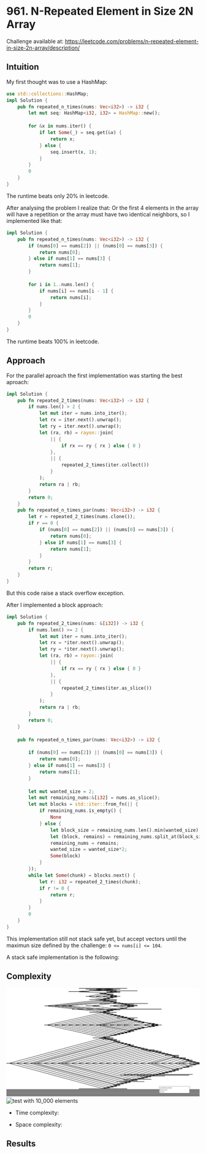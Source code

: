 # 961. N-Repeated Element in Size 2N Array
Challenge available at: https://leetcode.com/problems/n-repeated-element-in-size-2n-array/description/

## Intuition
<!-- Describe your first thoughts on how to solve this problem. -->
My first thought was to use a HashMap:
```rust []
use std::collections::HashMap;
impl Solution {
    pub fn repeated_n_times(nums: Vec<i32>) -> i32 {
        let mut seq: HashMap<i32, i32> = HashMap::new();
        
        for &x in nums.iter() {
            if let Some(_) = seq.get(&x) {
                return x;
            } else {
                seq.insert(x, 1);
            }
        }
        0
    }
}
```
The runtime beats only 20% in leetcode.

After analysing the problem I realize that: Or the first 4 elements in the array will have a repetition or the array must have two identical neighbors, so I implemented like that:
```rust []
impl Solution {
    pub fn repeated_n_times(nums: Vec<i32>) -> i32 {
        if (nums[0] == nums[2]) || (nums[0] == nums[3]) {
            return nums[0];
        } else if nums[1] == nums[3] {
            return nums[1];
        }

        for i in 1..nums.len() {
            if nums[i] == nums[i - 1] {
                return nums[i];
            }
        }
        0
    }
}
```
The runtime beats 100% in leetcode.

## Approach
<!-- Describe your approach to solving the problem. -->
For the parallel aproach the first implementation was starting the best aproach:
```rust []
impl Solution {
    pub fn repeated_2_times(nums: Vec<i32>) -> i32 {
        if nums.len() > 2 {
            let mut iter = nums.into_iter();
            let rx = iter.next().unwrap();
            let ry = iter.next().unwrap(); 
            let (ra, rb) = rayon::join(
                || {
                    if rx == ry { rx } else { 0 }
                },
                || {
                    repeated_2_times(iter.collect())
                }
            );
            return ra | rb;
        }
        return 0;
    }
    pub fn repeated_n_times_par(nums: Vec<i32>) -> i32 {
        let r = repeated_2_times(nums.clone());
        if r == 0 {
            if (nums[0] == nums[2]) || (nums[0] == nums[3]) {
                return nums[0];
            } else if nums[1] == nums[3] {
                return nums[1];
            }
        }
        return r;
    }
}
```
But this code raise a stack overflow exception.

After I implemented a block approach:
```rust []
impl Solution {
    pub fn repeated_2_times(nums: &[i32]) -> i32 {
        if nums.len() >= 2 {
            let mut iter = nums.into_iter();
            let rx = *iter.next().unwrap();
            let ry = *iter.next().unwrap(); 
            let (ra, rb) = rayon::join(
                || {
                    if rx == ry { rx } else { 0 }
                },
                || {
                    repeated_2_times(iter.as_slice())
                }
            );
            return ra | rb;
        }
        return 0;
    }

    pub fn repeated_n_times_par(nums: Vec<i32>) -> i32 {

        if (nums[0] == nums[2]) || (nums[0] == nums[3]) {
            return nums[0];
        } else if nums[1] == nums[3] {
            return nums[1];
        }

        let mut wanted_size = 2;
        let mut remaining_nums:&[i32] = nums.as_slice();
        let mut blocks = std::iter::from_fn(|| {
            if remaining_nums.is_empty() {
                None
            } else {
                let block_size = remaining_nums.len().min(wanted_size);
                let (block, remains) = remaining_nums.split_at(block_size);
                remaining_nums = remains;
                wanted_size = wanted_size*2;
                Some(block)
            }
        });
        while let Some(chunk) = blocks.next() {
            let r: i32 = repeated_2_times(chunk);
            if r != 0 {
                return r;
            }
        }
        0
    }
}
```

This implementation still not stack safe yet, but accept vectors until the maximun size defined by the challenge: `0 <= nums[i] <= 104`.


A stack safe implementation is the following:

## Complexity
![test with 100 elements](join-100.svg)
![test with 10_000 elements](join-10_000.svg)

- Time complexity:
<!-- Add your time complexity here, e.g. $$O(n)$$ -->

- Space complexity:
<!-- Add your space complexity here, e.g. $$O(n)$$ -->

## Results